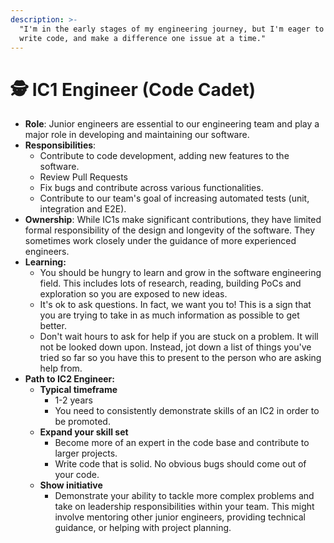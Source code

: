 ```yaml
---
description: >-
  "I'm in the early stages of my engineering journey, but I'm eager to learn,
  write code, and make a difference one issue at a time."
---
```


# 🕵 IC1 Engineer (Code Cadet)

* **Role**: Junior engineers are essential to our engineering team and play a major role in developing and maintaining our software.
* **Responsibilities**:
  * Contribute to code development, adding new features to the software.
  * Review Pull Requests
  * Fix bugs and contribute across various functionalities.
  * Contribute to our team's goal of increasing automated tests (unit, integration and E2E).
* **Ownership**: While IC1s make significant contributions, they have limited formal responsibility of the design and longevity of the software. They sometimes work closely under the guidance of more experienced engineers.
* **Learning:**&#x20;
  * You should be hungry to learn and grow in the software engineering field. This includes lots of research, reading, building PoCs and exploration so you are exposed to new ideas.
  * It's ok to ask questions. In fact, we want you to! This is a sign that you are trying to take in as much information as possible to get better.
  * Don't wait hours to ask for help if you are stuck on a problem. It will not be looked down upon. Instead, jot down a list of things you've tried so far so you have this to present to the person who are asking help from.&#x20;
* **Path to IC2 Engineer:**
  * **Typical timeframe**
    * 1-2 years
    * You need to consistently demonstrate skills of an IC2 in order to be promoted.
  * **Expand your skill set**
    * Become more of an expert in the code base and contribute to larger projects.
    * Write code that is solid. No obvious bugs should come out of your code.
  * **Show initiative**
    * Demonstrate your ability to tackle more complex problems and take on leadership responsibilities within your team. This might involve mentoring other junior engineers, providing technical guidance, or helping with project planning.
